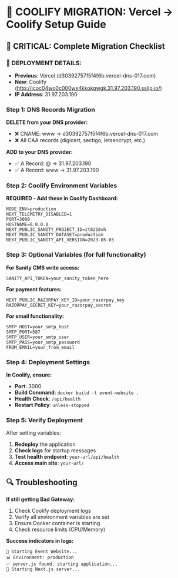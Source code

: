 # 🔧 COOLIFY MIGRATION: Vercel → Coolify Setup Guide

## 🚨 CRITICAL: Complete Migration Checklist

### **📍 DEPLOYMENT DETAILS:**
- **Previous**: Vercel (d30392757f5f4f6b.vercel-dns-017.com)
- **New**: Coolify (http://icoc04wo0c000ws4kkokgwgk.31.97.203.190.sslip.io/)
- **IP Address**: 31.97.203.190

### **Step 1: DNS Records Migration**

**DELETE from your DNS provider:**
- ❌ CNAME: www → d30392757f5f4f6b.vercel-dns-017.com
- ❌ All CAA records (digicert, sectigo, letsencrypt, etc.)

**ADD to your DNS provider:**
- ✅ A Record: @ → 31.97.203.190
- ✅ A Record: www → 31.97.203.190

### **Step 2: Coolify Environment Variables**

**REQUIRED - Add these in Coolify Dashboard:**
```
NODE_ENV=production
NEXT_TELEMETRY_DISABLED=1
PORT=3000
HOSTNAME=0.0.0.0
NEXT_PUBLIC_SANITY_PROJECT_ID=zt8218vh
NEXT_PUBLIC_SANITY_DATASET=production
NEXT_PUBLIC_SANITY_API_VERSION=2023-05-03
```

### **Step 3: Optional Variables (for full functionality)**

**For Sanity CMS write access:**
```
SANITY_API_TOKEN=your_sanity_token_here
```

**For payment features:**
```
NEXT_PUBLIC_RAZORPAY_KEY_ID=your_razorpay_key
RAZORPAY_SECRET_KEY=your_razorpay_secret
```

**For email functionality:**
```
SMTP_HOST=your_smtp_host
SMTP_PORT=587
SMTP_USER=your_smtp_user
SMTP_PASS=your_smtp_password
FROM_EMAIL=your_from_email
```

### **Step 4: Deployment Settings**

**In Coolify, ensure:**
- **Port**: 3000
- **Build Command**: `docker build -t event-website .`
- **Health Check**: `/api/health`
- **Restart Policy**: `unless-stopped`

### **Step 5: Verify Deployment**

After setting variables:
1. **Redeploy** the application
2. **Check logs** for startup messages
3. **Test health endpoint**: `your-url/api/health`
4. **Access main site**: `your-url/`

## 🔍 Troubleshooting

**If still getting Bad Gateway:**
1. Check Coolify deployment logs
2. Verify all environment variables are set
3. Ensure Docker container is starting
4. Check resource limits (CPU/Memory)

**Success indicators in logs:**
```
🚀 Starting Event Website...
📊 Environment: production
✅ server.js found, starting application...
🎯 Starting Next.js server...
```
